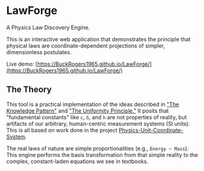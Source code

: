 # LawForge
A Physics Law Discovery Engine.

This is an interactive web application that demonstrates the principle that physical laws are coordinate-dependent projections of simpler, dimensionless postulates.

Live demo: [https://BuckRogers1965.github.io/LawForge/](https://BuckRogers1965.github.io/LawForge/)


## The Theory

This tool is a practical implementation of the ideas described in ["The Knowledge Pattern"](https://mystry-geek.blogspot.com/2025/07/the-knowledge-pattern-computational.html) and ["The Uniformity Principle."](https://mystry-geek.blogspot.com/2025/07/the-uniformity-principle-how-consistent.html) It posits that "fundamental constants" like `c`, `G`, and `h` are not properties of reality, but artifacts of our arbitrary, human-centric measurement systems (SI units).  This is all based on work done in the project [Physics-Unit-Coordinate-System](https://github.com/BuckRogers1965/Physics-Unit-Coordinate-System).

The real laws of nature are simple proportionalities (e.g., `Energy ~ Mass`). This engine performs the basis transformation from that simple reality to the complex, constant-laden equations we see in textbooks.
